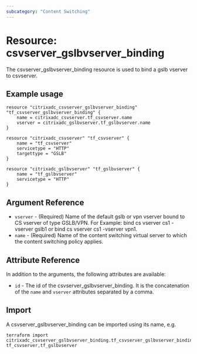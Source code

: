 ```yaml
---
subcategory: "Content Switching"
---
```


# Resource: csvserver_gslbvserver_binding

The csvserver_gslbvserver_binding resource is used to bind a gslb vserver to csvserver.


## Example usage

```hcl
resource "citrixadc_csvserver_gslbvserver_binding" "tf_csvserver_gslbvserver_binding" {
	name = citrixadc_csvserver.tf_csvserver.name
	vserver = citrixadc_gslbvserver.tf_gslbvserver.name
}

resource "citrixadc_csvserver" "tf_csvserver" {
	name = "tf_csvserver"
	servicetype = "HTTP"
	targettype = "GSLB"
}

resource "citrixadc_gslbvserver" "tf_gslbvserver" {
	name = "tf_gslbvserver"
	servicetype = "HTTP"
}
```


## Argument Reference

* `vserver` - (Required) Name of the default gslb or vpn vserver bound to CS vserver of type GSLB/VPN. For Example: bind cs vserver cs1 -vserver gslb1 or bind cs vserver cs1 -vserver vpn1.
* `name` - (Required) Name of the content switching virtual server to which the content switching policy applies.


## Attribute Reference

In addition to the arguments, the following attributes are available:

* `id` - The id of the csvserver_gslbvserver_binding. It is the concatenation of the `name` and `vserver` attributes separated by a comma.


## Import

A csvserver_gslbvserver_binding can be imported using its name, e.g.

```shell
terraform import citrixadc_csvserver_gslbvserver_binding.tf_csvserver_gslbvserver_binding tf_csvserver,tf_gslbvserver
```
